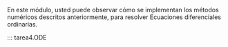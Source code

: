 En este módulo, usted puede observar cómo se implementan los métodos numéricos descritos anteriormente, para resolver Ecuaciones diferenciales ordinarias. 

::: tarea4.ODE

